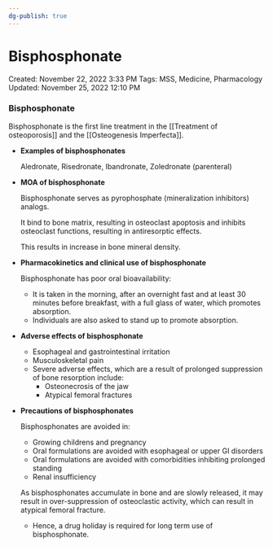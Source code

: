 ```yaml
---
dg-publish: true
---
```


# Bisphosphonate

Created: November 22, 2022 3:33 PM
Tags: MSS, Medicine, Pharmacology
Updated: November 25, 2022 12:10 PM

### Bisphosphonate

Bisphosphonate is the first line treatment in the [[Treatment of osteoporosis]] and the [[Osteogenesis Imperfecta]].

- ******************************************************Examples of bisphosphonates******************************************************
    
    Aledronate, Risedronate, Ibandronate, Zoledronate (parenteral)
    
- ******************************************MOA of bisphosphonate******************************************
    
    Bisphosphonate serves as pyrophosphate (mineralization inhibitors) analogs.
    
    It bind to bone matrix, resulting in osteoclast apoptosis and inhibits osteoclast functions, resulting in antiresorptic effects.
    
    This results in increase in bone mineral density.
    
- ********************Pharmacokinetics and clinical use of bisphosphonate********************
    
    Bisphosphonate has poor oral bioavailability:
    
    - It is taken in the morning, after an overnight fast and at least 30 minutes before breakfast, with a full glass of water, which promotes absorption.
    - Individuals are also asked to stand up to promote absorption.
- ******************************************************************Adverse effects of bisphosphonate******************************************************************
    - Esophageal and gastrointestinal irritation
    - Musculoskeletal pain
    - Severe adverse effects, which are a result of prolonged suppression of bone resorption include:
        - Osteonecrosis of the jaw
        - Atypical femoral fractures
- ************************************************************Precautions of bisphosphonates************************************************************
    
    Bisphosphonates are avoided in:
    
    - Growing childrens and pregnancy
    - Oral formulations are avoided with esophageal or upper GI disorders
    - Oral formulations are avoided with comorbidities inhibiting prolonged standing
    - Renal insufficiency
    
    As bisphosphonates accumulate in bone and are slowly released, it may result in over-suppression of osteoclastic activity, which can result in atypical femoral fracture.
    
    - Hence, a drug holiday is required for long term use of bisphosphonate.